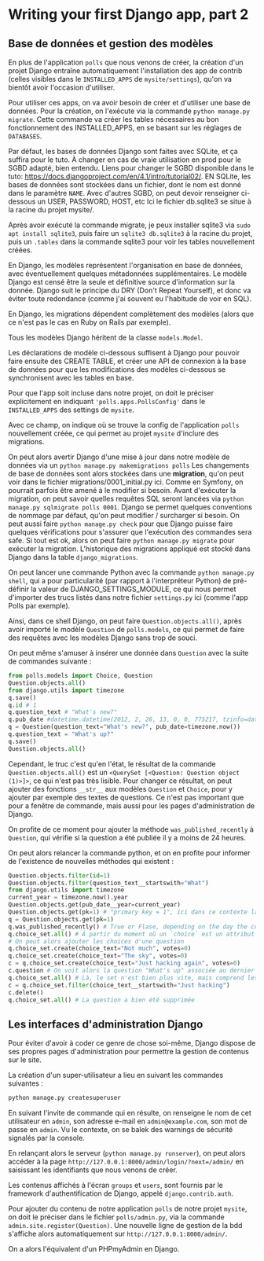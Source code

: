 # Writing your first Django app, part 2

## Base de données et gestion des modèles

En plus de l'application `polls` que nous venons de créer, la création d'un projet Django entraîne automatiquement l'installation des app de contrib (celles visibles dans le `INSTALLED_APPS` de `mysite/settings`), qu'on va bientôt avoir l'occasion d'utiliser.

Pour utiliser ces apps, on va avoir besoin de créer et d'utiliser une base de données. Pour la création, on l'exécute via la commande `python manage.py migrate`. Cette commande va créer les tables nécessaires au bon fonctionnement des INSTALLED_APPS, en se basant sur les réglages de `DATABASES`.

Par défaut, les bases de données Django sont faites avec SQLite, et ça suffira pour le tuto.
À changer en cas de vraie utilisation en prod pour le SGBD adapté, bien entendu.
Liens pour changer le SGBD disponible dans le tuto: <https://docs.djangoproject.com/en/4.1/intro/tutorial02/>.
EN SQLite, les bases de données sont stockées dans un fichier, dont le nom est donné dans le paramètre `NAME`.
Avec d'autres SGBD, on peut devoir renseigner ci-dessous un USER, PASSWORD, HOST, etc
Ici le fichier db.sqlite3 se situe à la racine du projet mysite/.

Après avoir exécuté la commande migrate, je peux installer sqlite3 via `sudo apt install sqlite3`, puis faire un `sqlite3 db.sqlite3` à la racine du projet, puis un `.tables` dans la commande sqlite3 pour voir les tables nouvellement créées.

En Django, les modèles représentent l'organisation en base de données, avec éventuellement quelques métadonnées supplémentaires.
Le modèle Django est censé être la seule et définitive source d'information sur la donnée. Django suit le principe du DRY (Don't Repeat Yourself),
et donc va éviter toute redondance (comme j'ai souvent eu l'habitude de voir en SQL).

En Django, les migrations dépendent complètement des modèles (alors que ce n'est pas le cas en Ruby on Rails par exemple).

Tous les modèles Django héritent de la classe `models.Model`.

Les déclarations de modèle ci-dessous suffisent à Django pour pouvoir faire ensuite des CREATE TABLE, et créer une API de connexion à la base de données pour
que les modifications des modèles ci-dessous se synchronisent avec les tables en base.

Pour que l'app soit incluse dans notre projet, on doit le préciser explicitement en indiquant `'polls.apps.PollsConfig'` dans le `INSTALLED_APPS` des settings de `mysite`.

Avec ce champ, on indique où se trouve la config de l'application `polls` nouvellement créée, ce qui permet au projet `mysite` d'inclure des migrations.

On peut alors avertir Django d'une mise à jour dans notre modèle de données via un `python manage.py makemigrations polls`
Les changements de base de données sont alors stockées dans une **migration**, qu'on peut voir dans le fichier migrations/0001_initial.py ici.
Comme en Symfony, on pourrait parfois être amené à le modifier si besoin.
Avant d'exécuter la migration, on peut savoir quelles requêtes SQL seront lancées via `python manage.py sqlmigrate polls 0001`.
Django se permet quelques conventions de nommage par défaut, qu'on peut modifier / surcharger si besoin.
On peut aussi faire `python manage.py check` pour que Django puisse faire quelques vérifications pour s'assurer que l'exécution des commandes sera safe.
Si tout est ok, alors on peut faire `python manage.py migrate` pour exécuter la migration.
L'historique des migrations appliqué est stocké dans Django dans la table `django_migrations`.

On peut lancer une commande Python avec la commande `python manage.py shell`, qui a pour particularité (par rapport à l'interpréteur Python) de pré-définir la valeur de DJANGO_SETTINGS_MODULE, ce qui nous permet d'importer des trucs listés dans notre fichier `settings.py` ici (comme l'app Polls par exemple).

Ainsi, dans ce shell Django, on peut faire `Question.objects.all()`, après avoir importé le modèle `Question` de `polls.models`, ce qui permet de faire des requêtes avec les modèles Django sans trop de souci.

On peut même s'amuser à insérer une donnée dans `Question` avec la suite de commandes suivante :

```Python
from polls.models import Choice, Question
Question.objects.all()
from django.utils import timezone
q.save()
q.id # 1
q.question_text # "What's new?"
q.pub_date #datetime.datetime(2012, 2, 26, 13, 0, 0, 775217, tzinfo=datetime.timezone.utc)
q = Question(question_text="What's new?", pub_date=timezone.now())
q.question_text = "What's up?"
q.save()
Question.objects.all()
```

Cependant, le truc c'est qu'en l'état, le résultat de la commande `Question.objects.all()` est un `<QuerySet [<Question: Question object (1)>]>`, ce qui n'est pas très lisible.
Pour changer ce résultat, on peut ajouter des fonctions `__str__` aux modèles `Question` et `Choice`, pour y ajouter par exemple des textes de questions.
Ce n'est pas important que pour a fenêtre de commande, mais aussi pour les pages d'administration de Django.

On profite de ce moment pour ajouter la méthode `was_published_recently` à `Question`, qui vérifie si la question a été publiée il y a moins de 24 heures.

On peut alors relancer la commande python, et on en profite pour informer de l'existence de nouvelles méthodes qui existent :

```Python
Question.objects.filter(id=1)
Question.objects.filter(question_text__startswith="What")
from django.utils import timezone
current_year = timezone.now().year
Question.objects.get(pub_date__year=current_year)
Question.objects.get(pk=1) # "primary key = 1", ici dans ce contexte la même chose que id=1
q = Question.objects.get(pk=1)
q.was_published_recently() # True or Flase, depending on the day the command was executed
q.choice_set.all() # À partir du moment où un `choice` est un attribut de Question, Django crée automatiquement un `choice_set` représentant la liste des choix de la question
# On peut alors ajouter les choices d'une question
q.choice_set.create(choice_text="Not much", votes=0)
q.choice_set.create(choice_text="The sky", votes=0)
c = q.choice_set.create(choice_text="Just hacking again", votes=0)
c.question # On voit alors la question "What's up" associée au dernier choix
q.choice_set.all() # Là, le set n'est bien plus vite, mais comprend les trois questions précédentes
c = q.choice_set.filter(choice_text__startswith="Just hacking")
c.delete()
q.choice_set.all() # La question a bien été supprimée
```

## Les interfaces d'administration Django

Pour éviter d'avoir à coder ce genre de chose soi-même, Django dispose de ses propres pages d'administration pour permettre la gestion de contenus sur le site.

La création d'un super-utilisateur a lieu en suivant les commandes suivantes :

```bash
python manage.py createsuperuser
```

En suivant l'invite de commande qui en résulte, on renseigne le nom de cet utilisateur en `admin`, son adresse e-mail en `admin@example.com`, son mot de passe en `admin`. Vu le contexte, on se balek des warnings de sécurité signalés par la console.

En relançant alors le serveur (`python manage.py runserver`), on peut alors accéder à la page `http://127.0.0.1:8000/admin/login/?next=/admin/` en saisissant les identifiants que nous venons de créer.

Les contenus affichés à l'écran `groups` et `users`, sont fournis par le framework d'authentification de Django, appelé `django.contrib.auth`.

Pour ajouter du contenu de notre application `polls` de notre projet `mysite`, on doit le préciser dans le fichier `polls/admin.py`, via la commande `admin.site.register(Question)`. Une nouvelle ligne de gestion de la bdd s'affiche alors automatiquement sur `http://127.0.0.1:8000/admin/`.

On a alors l'équivalent d'un PHPmyAdmin en Django.
